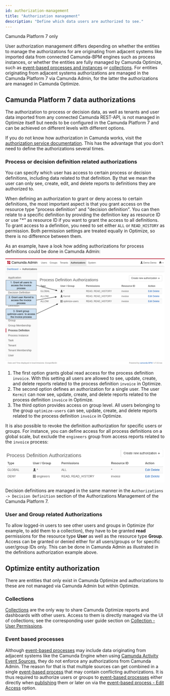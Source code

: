 ```yaml
---
id: authorization-management
title: "Authorization management"
description: "Define which data users are authorized to see."
---
```


<span class="badge badge--platform">Camunda Platform 7 only</span>

User authorization management differs depending on whether the entities to manage the authorizations for are originating from adjacent systems like imported data from connected Camunda-BPM engines such as process instances, or whether the entities are fully managed by Camunda Optimize, such as [event-based processes and instances](./../../../components/optimize/userguide/additional-features/event-based-processes.md) or [collections](./../../../components/optimize/userguide/collections-dashboards-reports.md). For entities originating from adjacent systems authorizations are managed in the Camunda Platform 7 via Camunda Admin, for the latter the authorizations are managed in Camunda Optimize.

## Camunda Platform 7 data authorizations

The authorization to process or decision data, as well as tenants and user data imported from any connected Camunda REST-API, is not managed in Optimize itself but needs to be configured in the Camunda Platform 7 and can be achieved on different levels with different options.

If you do not know how authorization in Camunda works, visit the [authorization service documentation](https://docs.camunda.org/manual/latest/user-guide/process-engine/authorization-service/). This has the advantage that you don't need to define the authorizations several times.

### Process or decision definition related authorizations

You can specify which user has access to certain process or decision definitions, including data related to that definition. By that we mean the user can only see, create, edit, and delete reports to definitions they are authorized to.

When defining an authorization to grant or deny access to certain definitions, the most important aspect is that you grant access on the resource type "process definition" and "decision definition". You can then relate to a specific definition by providing the definition key as resource ID or use "\*" as resource ID if you want to grant the access to all definitions. To grant access to a definition, you need to set either `ALL` or `READ_HISTORY` as permission. Both permission settings are treated equally in Optimize, so there is no difference between them.

As an example, have a look how adding authorizations for process definitions could be done in Camunda Admin:

![Grant Optimize Access in Admin](img/Admin-GrantDefinitionAuthorizations.png)

1. The first option grants global read access for the process definition `invoice`. With this setting all users are allowed to see, update, create, and delete reports related to the process definition `invoice` in Optimize.
2. The second option defines an authorization for a single user. The user `Kermit` can now see, update, create, and delete reports related to the process definition `invoice` in Optimize.
3. The third option provides access on group level. All users belonging to the group `optimize-users` can see, update, create, and delete reports related to the process definition `invoice` in Optimize.

It is also possible to revoke the definition authorization for specific users or groups. For instance, you can define access for all process definitions on a global scale, but exclude the `engineers` group from access reports related to the `invoice` process:

![Revoke Optimize Access for group 'engineers' in Admin](img/Admin-RevokeDefinitionAuthorization.png)

Decision definitions are managed in the same manner in the `Authorizations -> Decision Definition` section of the Authorizations Management of the Camunda Platform 7.

### User and Group related Authorizations

To allow logged-in users to see other users and groups in Optimize (for example, to add them to a collection), they have to be granted **read** permissions for the resource type **User** as well as the resource type **Group**. Access can be granted or denied either for all users/groups or for specific user/group IDs only. This can be done in Camunda Admin as illustrated in the definitions authorization example above.

## Optimize entity authorization

There are entities that only exist in Camunda Optimize and authorizations to these are not managed via Camunda Admin but within Optimize.

### Collections

[Collections](./../../../components/optimize/userguide/collections-dashboards-reports.md) are the only way to share Camunda Optimize reports and dashboards with other users. Access to them is directly managed via the UI of collections; see the corresponding user guide section on [Collection - User Permissions](./../../../components/optimize/userguide/collections-dashboards-reports.md/#user-permissions).

### Event based processes

Although [event-based processes](./../../../components/optimize/userguide/additional-features/event-based-processes.md) may include data originating from adjacent systems like the Camunda Engine when using [Camunda Activity Event Sources](./../../../components/optimize/userguide/additional-features/event-based-processes.md/#event-sources), they do not enforce any authorizations from Camunda Admin. The reason for that is that multiple sources can get combined in a single [event-based process](./../../../components/optimize/userguide/additional-features/event-based-processes.md) that may contain conflicting authorizations. It is thus required to authorize users or groups to [event-based processes](./../../../components/optimize/userguide/additional-features/event-based-processes.md) either directly when [publishing](./../../../components/optimize/userguide/additional-features/event-based-processes.md/#publishing-an-event-based-process) them or later on via the [event-based process - Edit Access](./../../../components/optimize/userguide/additional-features/event-based-processes.md#event-based-process-list---edit-access) option.
